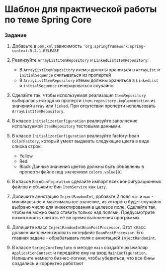 # Шаблон для практической работы по теме Spring Core

### Задание
1. Добавьте в `pom.xml` зависимость `'org.springframework:spring-context:5.2.1.RELEASE`

1. Реализуйте `ArrayListItemRepository` и `LinkedListItemRepository`:
    * В `ArrayListItemRepository` итемы должны храниться в `ArrayList` и `initialSequence` считываться из пропертей
    * В `ArrayListItemRepository` итемы должны храниться в `LinkedList` и `initialSequence` генерироваться случайно
    
1. Сделайте так, чтобы используемая реализация `ItemRepository` выбиралась 
исходя из проперти `item.repository.implementation` из значений `array` или `linked`. При отсутствии проперти использовать
`ArrayListItemRepository`.

1. В классе `InitializerConfiguration` реализуйте заполнение используемой `ItemRepository` тестовыми данными.

1. В классе `InitializerConfiguration` реализуйте factory-bean `ColorFactory`, который умеет выдавать следующие цвета в 
виде списка строк:
    * Yellow
    * Red
    * Black 
Данные значения цветов должны быть объявлены в проперти файле под значением `colors.value[0]`

1. В классе `MainConfiguration` сделайте импорт всех конфигурационных файлов и объявите бин `ItemService` как `Lazy`.

1. Допишите аннотацию `InjectRandomInt`, добавьте 2 поля `min` и `max` - минимальное и максимальное значение, из которого
будет случайно выбрано число для инжектирования в целевое поле. Сделайте так, чтобы её можно было ставить только над полями. 
Предусмотрите возможность считать её во время выполенния программы.

1. Допишите класс `InjectRandomIntBeanPostProcessor`. Этот класс должен имплементировать интерфейс `BeanPostProcessor`.
Его главная задача - обрабатывать поля с аннотацией `InjectRandomInt`.

1. В классе `SpringCoreTemplate` в методе `main` создайте экземпляр `ApplicationContext` и передайте ему на вход
`MainConfiguration`. Напишите немного бизнес-логики, чтобы убедиться, что все бины создались и корректно работают 